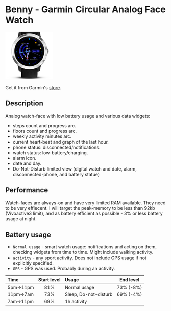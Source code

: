 # Benny - Garmin Circular Analog Face Watch 

<img src="screenshots/main.png" width="150px">

Get it from Garmin's [store](https://apps.garmin.com/en-US/apps/8588857b-4b29-4d07-b156-a255d6432e00).

## Description
Analog watch-face with low battery usage and various data widgets:

- steps count and progress arc.
- floors count and progress arc.
- weekly activity minutes arc. 
- current heart-beat and graph of the last hour.
- phone status: disconnected/notifications.
- watch status: low-battery/charging.
- alarm icon.
- date and day.
- Do-Not-Disturb limited view (digital watch and date, alarm, disconnected-phone, and battery statue)

## Performance
Watch-faces are always-on and have very limited RAM available. They need to be very effiecent.
I will target the peak-memory to be less than 92kb (Vivoactive3 limit), and as battery efficient as possible - 3% or less battery usage at night.

## Battery usage

- `Normal usage` - smart watch usage: notifications and acting on them, checking widgets from time to time. Might include walking activity.
- `activity` - any sport activity. Does not include GPS usage if not explicitly specified.
- `GPS` - GPS was used. Probably during an activity.

| Time        | Start level | Usage                     | End level |
| :------     |    :---:    | :------                   |   :---:   |
| 5pm->11pm   | 81%         | Normal usage              | 73% (-8%) |
| 11pm->7am   | 73%         | Sleep, Do-not-disturb     | 69% (-4%) |
| 7am->11pm   | 69%         | 1h activity               |           |

